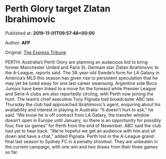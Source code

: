 
# Perth Glory target Zlatan Ibrahimovic

Published at: **2019-11-01T09:57:48+00:00**

Author: **AFP**

Original: [The Express Tribune](https://tribune.com.pk/story/2091478/7-perth-glory-target-zlatan-ibrahimovic/)

PERTH: Australia’s Perth Glory are planning an audacious bid to bring former Manchester United and Paris St. Germain star Zlatan Ibrahimovic to the A-League, reports said.
The 38-year-old Swede’s form for LA Galaxy in America’s MLS this season has given rise to persistent speculation that he may yet be lured away for one last career swansong.
Argentine side Boca Juniors have been linked to a move for the forward while Premier League and Serie A clubs are also reportedly circling, with Perth now joining the hunt.
The team’s chief executive Tony Pignata told broadcaster ABC late Thursday the club had approached Ibrahimovic’s agent, enquiring about his availability and interest in playing in Australia.
“It doesn’t hurt to ask,” he said.
“We know he is off contract from LA Galaxy, the transfer window doesn’t open in Europe until January, so there is an opportunity for possibly four, five six games” for Perth from the end of November.
ABC said the club had yet to hear back.
“We’re hopeful we get an audience with him and sit down and have a chat,” added Pignata.
Perth lost in the A-League grand final last season to Sydney FC in a penalty shootout. They are unbeaten in the current campaign, with one win and two draws from their three games so far.
